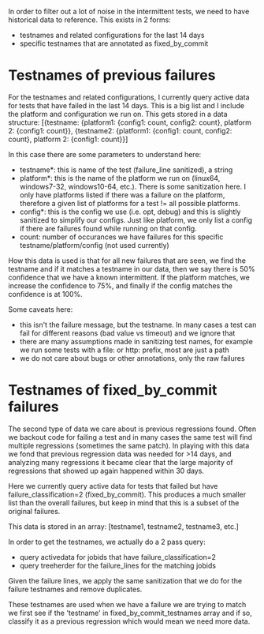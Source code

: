 In order to filter out a lot of noise in the intermittent tests, we need to have historical data to reference.  This exists in 2 forms:
 * testnames and related configurations for the last 14 days
 * specific testnames that are annotated as fixed_by_commit

# Testnames of previous failures
For the testnames and related configurations, I currently query active data for tests that have failed in the last 14 days.  This is a big list and I include the platform and configuration we run on.  This gets stored in a data structure:
[{testname: {platform1: {config1: count, config2: count}, platform 2: {config1: count}},
 {testname2: {platform1: {config1: count, config2: count}, platform 2: {config1: count}}]

In this case there are some parameters to understand here:
 * testname*: this is name of the test (failure_line sanitized), a string
 * platform*: this is the name of the platform we run on (linux64, windows7-32, windows10-64, etc.).  There is some sanitization here.  I only have platforms listed if there was a failure on the platform, therefore a given list of platforms for a test != all possible platforms.
 * config*: this is the config we use (i.e. opt, debug) and this is slightly sanitized to simplify our configs.  Just like platform, we only list a config if there are failures found while running on that config.
 * count: number of occurances we have failures for this specific testname/platform/config (not used currently)

How this data is used is that for all new failures that are seen, we find the testname and if it matches a testname in our data, then we say there is 50% confidence that we have a known intermittent.  If the platform matches, we increase the confidence to 75%, and finally if the config matches the confidence is at 100%.

Some caveats here:
 * this isn't the failure message, but the testname.  In many cases a test can fail for different reasons (bad value vs timeout) and we ignore that
 * there are many assumptions made in sanitizing test names, for example we run some tests with a file: or http: prefix, most are just a path
 * we do not care about bugs or other annotations, only the raw failures


# Testnames of fixed_by_commit failures
The second type of data we care about is previous regressions found.  Often we backout code for failing a test and in many cases the same test will find multiple regressions (sometimes the same patch).  In playing with this data we fond that previous regression data was needed for >14 days, and analyzing many regressions it became clear that the large majority of regressions that showed up again happened within 30 days.

Here we currently query active data for tests that failed but have failure_classification=2 (fixed_by_commit).  This produces a much smaller list than the overall failures, but keep in mind that this is a subset of the original failures.

This data is stored in an array:
[testname1, testname2, testname3, etc.]

In order to get the testnames, we actually do a 2 pass query:
 * query activedata for jobids that have failure_classification=2
 * query treeherder for the failure_lines for the matching jobids

Given the failure lines, we apply the same sanitization that we do for the failure testnames and remove duplicates.

These testnames are used when we have a failure we are trying to match we first see if the 'testname' in fixed_by_commit_testnames array and if so, classify it as a previous regression which would mean we need more data.


